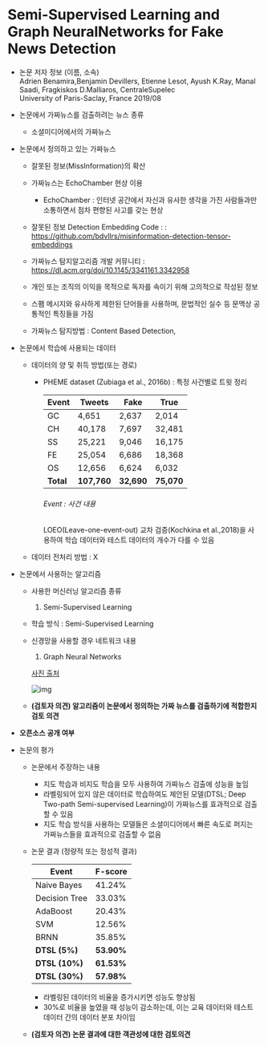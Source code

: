   # Semi-Supervised Learning and Graph NeuralNetworks for Fake News Detection

* 논문 저자 정보 (이름, 소속)   
Adrien Benamira,Benjamin Devillers, Etienne Lesot, Ayush K.Ray, Manal Saadi, Fragkiskos D.Malliaros, CentraleSupelec   
University of Paris-Saclay, France
2019/08   

* 논문에서 가짜뉴스를 검출하려는 뉴스 종류
  * 소셜미디어에서의 가짜뉴스

* 논문에서 정의하고 있는 가짜뉴스
  * 잘못된 정보(MissInformation)의 확산
  * 가짜뉴스는 EchoChamber 현상 이용 
    * EchoChamber : 인터넷 공간에서 자신과 유사한 생각을 가진 사람들과만 소통하면서 점차 편향된 사고를 갖는 현상
  * 잘못된 정보 Detection Embedding Code : : https://github.com/bdvllrs/misinformation-detection-tensor-embeddings 
  * 가짜뉴스 탐지알고리즘 개발 커뮤니티 : https://dl.acm.org/doi/10.1145/3341161.3342958
  
  
  * 개인 또는 조직의 이익을 목적으로 독자를 속이기 위해  고의적으로 작성된 정보
  * 스팸 메시지와 유사하게 제한된 단어들을 사용하며, 문법적인 실수 등 문맥상 공통적인 특징들을 가짐
  * 가짜뉴스 탐지방법 : Content Based Detection, 
  
* 논문에서 학습에 사용되는 데이터
  - 데이터의 양 및 취득 방법(또는 경로)
    - PHEME dataset (Zubiaga et al., 2016b) : 특정 사건별로 트윗 정리
    
      | Event | Tweets | Fake | True |
      |---|---|---|---|
      |GC|4,651|2,637|2,014|
      |CH|40,178|7,697|32,481|
      |SS|25,221|9,046|16,175|
      |FE|25,054|6,686|18,368|
      |OS|12,656|6,624|6,032|
      |**Total**|**107,760**|**32,690**|**75,070**|
      
      ###### Event : 사건 내용
      
      LOEO(Leave-one-event-out) 교차 검증(Kochkina et al.,2018)을 사용하여 학습 데이터와 테스트 데이터의 개수가 다를 수 있음

  - 데이터 전처리 방법 : X
 
* 논문에서 사용하는 알고리즘  
  - 사용한 머신러닝 알고리즘 종류 
    1. Semi-Supervised Learning 
  - 학습 방식 : Semi-Supervised Learning
  - 신경망을 사용할 경우 네트워크 내용
    1. Graph Neural Networks 
    
    [사진 출처](https://www.researchgate.net/figure/Framework-of-deep-two-path-semi-supervised-learning-DTSL-Samples-x-i-are-inputs_fig1_333773193)
    
    ![img](https://www.researchgate.net/profile/Uboho_Victor2/publication/333773193/figure/fig1/AS:769538295603204@1560483635675/Framework-of-deep-two-path-semi-supervised-learning-DTSL-Samples-x-i-are-inputs.png "구조")
    
    

  - **(검토자 의견) 알고리즘이 논문에서 정의하는 가짜 뉴스를 검출하기에 적합한지 검토 의견** 

* **오픈소스 공개 여부** 

* 논문의 평가
  - 논문에서 주장하는 내용 
    - 지도 학습과 비지도 학습을 모두 사용하여 가짜뉴스 검출에 성능을 높임
    - 라벨링되어 있지 않은 데이터로 학습하여도 제안된 모델(DTSL; Deep Two-path Semi-supervised Learning)이 가짜뉴스를 효과적으로 검출할 수 있음
    - 지도 학습 방식을 사용하는 모델들은 소셜미디어에서 빠른 속도로 퍼지는 가짜뉴스들을 효과적으로 검출할 수 없음
  - 논문 결과 (정량적 또는 정성적 결과)
  
      | Event | F-score |
      |---|---|
      |Naive Bayes|41.24%|
      |Decision Tree|33.03%|
      |AdaBoost|20.43%|
      |SVM|12.56%|
      |BRNN|35.85%|
      |**DTSL (5%)**|**53.90%**|
      |**DTSL (10%)**|**61.53%**|
      |**DTSL (30%)**|**57.98%**|
      
      - 라벨링된 데이터의 비율을 증가시키면 성능도 향상됨
      - 30%로 비율을 높였을 때 성능이 감소하는데, 이는 교육 데이터와 테스트 데이터 간의 데이터 분포 차이임

  - **(검토자 의견) 논문 결과에 대한 객관성에 대한 검토의견** 


